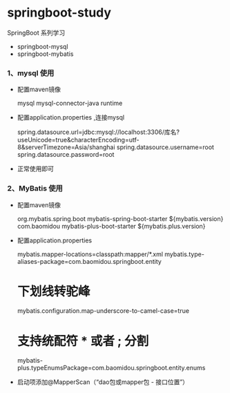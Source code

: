 # springboot-study
SpringBoot 系列学习

- springboot-mysql
- springboot-mybatis




### 1、mysql 使用
- 配置maven镜像


    <dependency>
        <groupId>mysql</groupId>
        <artifactId>mysql-connector-java</artifactId>
        <scope>runtime</scope>
    </dependency>


- 配置application.properties ,连接mysql


    spring.datasource.url=jdbc:mysql://localhost:3306/库名?useUnicode=true&characterEncoding=utf-8&serverTimezone=Asia/shanghai
    spring.datasource.username=root
    spring.datasource.password=root

- 正常使用即可


### 2、MyBatis 使用
- 配置maven镜像


    <!--    Mybatis -->
    <dependency>
        <groupId>org.mybatis.spring.boot</groupId>
        <artifactId>mybatis-spring-boot-starter</artifactId>
        <version>${mybatis.version}</version>
    </dependency>
    
    <!--   MyBatis-Plus  -->
    <dependency>
        <groupId>com.baomidou</groupId>
        <artifactId>mybatis-plus-boot-starter</artifactId>
        <version>${mybatis.plus.version}</version>
    </dependency>


- 配置application.properties 


    mybatis.mapper-locations=classpath:mapper/*.xml
    mybatis.type-aliases-package=com.baomidou.springboot.entity
    # 下划线转驼峰
    mybatis.configuration.map-underscore-to-camel-case=true
    # 支持统配符 * 或者 ; 分割
    mybatis-plus.typeEnumsPackage=com.baomidou.springboot.entity.enums

- 启动项添加@MapperScan（“dao包或mapper包 - 接口位置”）



























